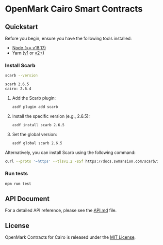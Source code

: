 # OpenMark Cairo Smart Contracts

## Quickstart

Before you begin, ensure you have the following tools installed:

- [Node (>= v18.17)](https://nodejs.org/en/download/)
- Yarn ([v1](https://classic.yarnpkg.com/en/docs/install/) or [v2+](https://yarnpkg.com/getting-started/install))

### Install Scarb

```sh
scarb --version

scarb 2.6.5
cairo: 2.6.4
```

1. Add the Scarb plugin:

    ```bash
    asdf plugin add scarb
    ```

2. Install the specific version (e.g., 2.6.5):

    ```bash
    asdf install scarb 2.6.5
    ```

3. Set the global version:

    ```bash
    asdf global scarb 2.6.5
    ```

Alternatively, you can install Scarb using the following command:

```bash
curl --proto '=https' --tlsv1.2 -sSf https://docs.swmansion.com/scarb/install.sh | sh -s -- -v 2.6.5
```

### Run tests

```bash
npm run test
```

## API Document

For a detailed API reference, please see the [API.md](./API.md) file.

## License

OpenMark Contracts for Cairo is released under the [MIT License](LICENSE).
